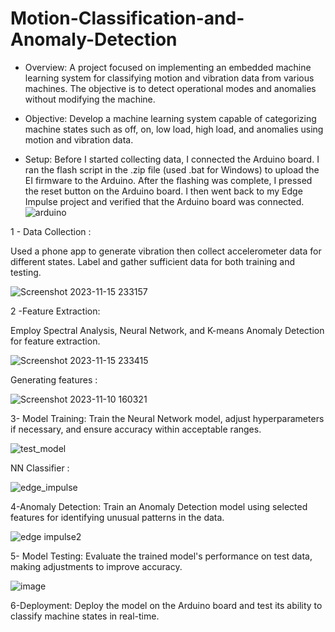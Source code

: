 # Motion-Classification-and-Anomaly-Detection
- Overview:
A project focused on implementing an embedded machine learning system for classifying motion and vibration data from various machines. The objective is to detect operational modes and anomalies without modifying the machine.

- Objective:
Develop a machine learning system capable of categorizing machine states such as off, on, low load, high load, and anomalies using motion and vibration data.

- Setup:
Before I started collecting data, I connected the Arduino board. I ran the flash script in the .zip file (used .bat for Windows) to upload the EI firmware to the Arduino. After the flashing was complete, I pressed the reset button on the Arduino board. I then went back to my Edge Impulse project and verified that the Arduino board was connected.
![arduino](https://github.com/TayssirMrad/Motion-Classification-and-Anomaly-Detection/assets/60198040/4f267675-46e5-4300-ac7f-993709ec959b)



1 - Data Collection :

Used a phone app to generate vibration then collect accelerometer data for different states. Label and gather sufficient data for both training and testing.

![Screenshot 2023-11-15 233157](https://github.com/TayssirMrad/Motion-Classification-and-Anomaly-Detection/assets/60198040/0bb6db28-da11-435b-8faf-611e01e055e9)

2 -Feature Extraction:

Employ Spectral Analysis, Neural Network, and K-means Anomaly Detection for feature extraction. 

![Screenshot 2023-11-15 233415](https://github.com/TayssirMrad/Motion-Classification-and-Anomaly-Detection/assets/60198040/20aa4517-948e-42f2-920d-124273da87c8) 

Generating features :

![Screenshot 2023-11-10 160321](https://github.com/TayssirMrad/Motion-Classification-and-Anomaly-Detection/assets/60198040/b2dd04c8-2b4b-47cd-adb6-8f9258e81c9a)

3- Model Training:
Train the Neural Network model, adjust hyperparameters if necessary, and ensure accuracy within acceptable ranges.

![test_model](https://github.com/TayssirMrad/Motion-Classification-and-Anomaly-Detection/assets/60198040/d9cf05c9-f3ae-4472-ab2d-be9afb432ce2) 

NN Classifier :

![edge_impulse](https://github.com/TayssirMrad/Motion-Classification-and-Anomaly-Detection/assets/60198040/6a80403f-6f3d-4ace-a210-bacfc95a8274)

4-Anomaly Detection:
Train an Anomaly Detection model using selected features for identifying unusual patterns in the data.

![edge impulse2](https://github.com/TayssirMrad/Motion-Classification-and-Anomaly-Detection/assets/60198040/9bb52489-72a4-4f45-abef-d0554c6cf07c)


5- Model Testing:
Evaluate the trained model's performance on test data, making adjustments to improve accuracy. 

![image](https://github.com/TayssirMrad/Motion-Classification-and-Anomaly-Detection/assets/60198040/d06e1aad-d838-49bf-a8e0-6b1a72ca08ed)

6-Deployment:
Deploy the model on the  Arduino board and test its ability to classify machine states in real-time.
